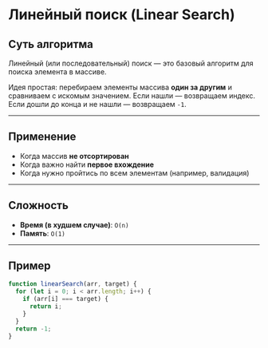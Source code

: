 # Линейный поиск (Linear Search)

## Суть алгоритма

Линейный (или последовательный) поиск — это базовый алгоритм для поиска элемента в массиве.

Идея простая: перебираем элементы массива **один за другим** и сравниваем с искомым значением. Если нашли — возвращаем индекс. Если дошли до конца и не нашли — возвращаем `-1`.

---

## Применение

- Когда массив **не отсортирован**
- Когда важно найти **первое вхождение**
- Когда нужно пройтись по всем элементам (например, валидация)

---

## Сложность

- **Время (в худшем случае)**: `O(n)`
- **Память**: `O(1)`

---

## Пример

```js
function linearSearch(arr, target) {
  for (let i = 0; i < arr.length; i++) {
    if (arr[i] === target) {
      return i;
    }
  }
  return -1;
}
